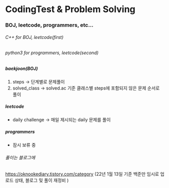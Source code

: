 # CodingTest & Problem Solving
### BOJ, leetcode, programmers, etc...

###### C++      for BOJ, leetcode(first)
###### python3  for programmers, leetcode(second)

##### baekjoon(BOJ)
1. steps -> 단계별로 문제풀이
2. solved_class -> solved.ac 기준 클래스별 steps에 포함되지 않은 문제 순서로 풀이

##### leetcode
+ daily challenge -> 매일 제시되는 daily 문제를 풀이

##### programmers
+ 잠시 보류 중

###### 풀이는 블로그에
https://oknookediary.tistory.com/category
(22년 1월 13일 기준 백준만 임시로 업로드 상태, 블로그 및 풀이 재정비 )
